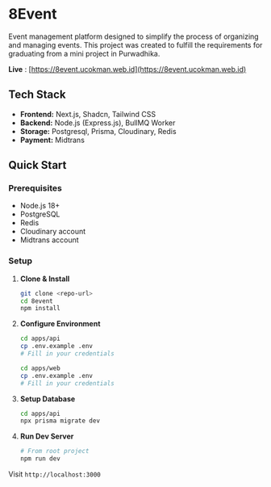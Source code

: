# 8Event

Event management platform designed to simplify the process of organizing and managing events. This project was created to fulfill the requirements for graduating from a mini project in Purwadhika.

**Live** : [https://8event.ucokman.web.id](https://8event.ucokman.web.id)

## Tech Stack

- **Frontend:** Next.js, Shadcn, Tailwind CSS
- **Backend:** Node.js (Express.js), BullMQ Worker
- **Storage:** Postgresql, Prisma, Cloudinary, Redis
- **Payment:** Midtrans

## Quick Start

### Prerequisites

- Node.js 18+
- PostgreSQL
- Redis
- Cloudinary account
- Midtrans account

### Setup

1. **Clone & Install**

   ```bash
   git clone <repo-url>
   cd 8event
   npm install
   ```

2. **Configure Environment**

   ```bash
   cd apps/api
   cp .env.example .env
   # Fill in your credentials

   cd apps/web
   cp .env.example .env
   # Fill in your credentials
   ```

3. **Setup Database**

   ```bash
   cd apps/api
   npx prisma migrate dev
   ```

4. **Run Dev Server**
   ```bash
   # From root project
   npm run dev
   ```

Visit `http://localhost:3000`
